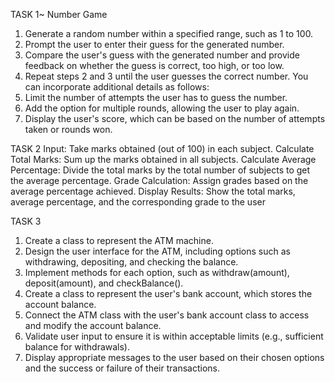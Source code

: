 TASK 1~ Number Game
1. Generate a random number within a specified range, such as 1 to 100.
2. Prompt the user to enter their guess for the generated number.
3. Compare the user's guess with the generated number and provide feedback on whether the guess
   is correct, too high, or too low.
4. Repeat steps 2 and 3 until the user guesses the correct number.
   You can incorporate additional details as follows:
5. Limit the number of attempts the user has to guess the number.
6. Add the option for multiple rounds, allowing the user to play again.
7. Display the user's score, which can be based on the number of attempts taken or rounds won.

TASK 2
Input: Take marks obtained (out of 100) in each subject.
Calculate Total Marks: Sum up the marks obtained in all subjects.
Calculate Average Percentage: Divide the total marks by the total number of subjects to get the
average percentage.
Grade Calculation: Assign grades based on the average percentage achieved.
Display Results: Show the total marks, average percentage, and the corresponding grade to the user

TASK 3

1. Create a class to represent the ATM machine.
2. Design the user interface for the ATM, including options such as withdrawing, depositing, and
   checking the balance.
3. Implement methods for each option, such as withdraw(amount), deposit(amount), and
   checkBalance().
4. Create a class to represent the user's bank account, which stores the account balance.
5. Connect the ATM class with the user's bank account class to access and modify the account
   balance.
6. Validate user input to ensure it is within acceptable limits (e.g., sufficient balance for withdrawals).
7. Display appropriate messages to the user based on their chosen options and the success or failure
   of their transactions.
